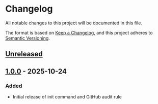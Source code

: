 # Changelog

All notable changes to this project will be documented in this file.

The format is based on [Keep a Changelog](https://keepachangelog.com/en/1.0.0/),
and this project adheres to [Semantic Versioning](https://semver.org/spec/v2.0.0.html).

## [Unreleased]

## [1.0.0] - 2025-10-24

### Added

- Initial release of init command and GitHub audit rule

[unreleased]: https://github.com/HealthDataInsight/way_of_working-changelog-keepachangelog/compare/v1.0.0...HEAD
[1.0.0]: https://github.com/HealthDataInsight/way_of_working-changelog-keepachangelog/releases/tag/v1.0.0

